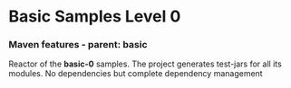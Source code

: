 Basic Samples Level 0
=====================

### Maven features - parent: basic

Reactor of the **basic-0** samples.
The project generates test-jars for all its modules.
No dependencies but complete dependency management
